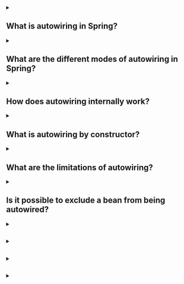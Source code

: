 <details><summary>

## What is autowiring in Spring?
</summary>
In Spring, autowiring is a feature that allows automatic dependency injection. It enables the framework to automatically wire (or connect) collaborating beans based on their types. By using autowiring, developers can avoid explicit configuration of dependencies and let Spring handle the wiring process behind the scenes.
</details>
<details><summary>

## What are the different modes of autowiring in Spring?
</summary>
In Spring, there are several modes of autowiring that determine how dependencies are resolved and injected. The different modes of autowiring are:

**1. No Autowiring (autowire="no"):** This is the default mode where no autowiring occurs. Dependencies need to be explicitly configured using XML or annotations.

**2. By Name (autowire="byName"):** Autowiring is done by matching the dependency name with a bean name in the container. The names must be the same for successful autowiring.

**3. By Type (autowire="byType"):** Autowiring is done by matching the dependency type with a bean type in the container. If there is a single bean of the required type, it will be autowired. If there are multiple beans of the same type, an exception will be thrown.

**4. Constructor (autowire="constructor"):** Autowiring is done by matching constructor arguments with the beans available in the container. Spring tries to find a constructor with matching argument types, and if found, it autowires the dependencies.

**5. By Annotation (@Autowired, @Inject, @Resource):** Autowiring is done based on annotations placed on fields, methods, or constructors. These annotations indicate the dependencies to be injected, and Spring resolves and injects them accordingly.

Each autowiring mode has its advantages and considerations, and the appropriate mode should be chosen based on the specific requirements of the application.
</details>
<details><summary>

## How does autowiring internally work?
</summary>
Internally, autowiring in Spring works through a process called Dependency Injection (DI). When autowiring is enabled for a bean, Spring container examines the dependencies of that bean and tries to fulfill them automatically.

Here is a simplified overview of how autowiring works internally in Spring:

**1. Scanning for Beans:** Spring scans the application context or configuration files to identify beans that are candidates for autowiring. This is usually done during the application startup or when the container is refreshed.

**2. Dependency Resolution:** For each bean with autowiring enabled, Spring analyzes its dependencies (fields, methods, or constructor parameters) to determine how they should be resolved.

**3. Dependency Matching:** Spring matches the dependencies of the bean with the available beans in the container based on the autowiring mode. It may use the type, name, or annotations to find suitable beans.

**4. Dependency Injection:** Once a suitable bean is found, Spring injects it into the dependent bean. This can be done using reflection, where the appropriate field, method, or constructor is accessed and the dependency is set.

**5. Lifecycle Management:** After all dependencies are resolved and injected, Spring manages the lifecycle of the beans. It initializes the beans if necessary, applies any configured post-processors, and manages their destruction when the application context is closed.

It's important to note that autowiring relies on the configuration of beans and their dependencies. The container must have sufficient information to determine how to wire the beans together. This information can be provided through XML configuration, Java-based configuration, or annotations such as **@Autowired**.

Overall, autowiring simplifies the configuration and wiring process by reducing the need for explicit bean wiring, leading to more concise and maintainable code.
</details>
<details><summary>

## What is autowiring by constructor?
</summary>
Autowiring by constructor is a mode of autowiring in Spring where dependencies are resolved and injected through the constructor of a class. It allows Spring to automatically identify the appropriate constructor for dependency injection based on the types of the constructor arguments.

In this mode, you annotate the constructor of a class with **@Autowired** or specify **autowire="constructor"** in XML configuration. When the bean is created, Spring analyzes the constructor arguments and tries to find matching beans in the container based on their types. If a suitable bean is found, it is automatically injected into the constructor parameter.

Autowiring by constructor offers a few advantages:

- It promotes the principle of constructor injection, which is considered a best practice for dependency injection.
- It ensures that the required dependencies are explicitly declared as constructor arguments, making them more visible and reducing ambiguity.
- It helps in creating immutable and thread-safe objects, as dependencies can be set once during construction and not modified afterwards.

However, it's worth noting that autowiring by constructor requires the dependencies to be available as beans in the container. If multiple beans of the same type are present, Spring will raise an exception unless additional qualifiers or annotations are used to disambiguate the injection.
</details>
<details><summary>

## What are the limitations of autowiring?
</summary>
While autowiring in Spring offers convenience and flexibility, there are some limitations to consider:

**1. Ambiguity:** Autowiring can become ambiguous when multiple beans of the same type are present in the container. In such cases, Spring may not be able to determine which bean to inject, leading to an exception. Additional qualifiers or annotations can be used to resolve the ambiguity.

**2. Limited Control:** Autowiring reduces explicit configuration, but it also reduces control over the wiring process. If fine-grained control is required, explicit configuration using XML or annotations may be more suitable.

**3. Complexity and Readability:** Autowiring can make the codebase less readable and harder to understand, especially when multiple dependencies are being resolved automatically. Explicitly configuring dependencies can make the code more self-explanatory.

**4. Tight Coupling:** Autowiring can introduce tight coupling between classes, as dependencies are resolved automatically based on types. This can make the codebase more difficult to maintain and test.

**5. Runtime Errors:** Since autowiring is resolved at runtime, errors related to missing or incompatible dependencies may only be discovered during runtime. This can lead to potential runtime errors and make it harder to catch them during development.

**6. Limited Support for Non-Bean Dependencies:** Autowiring is primarily designed for resolving and injecting Spring-managed beans. It may not be suitable for resolving non-bean dependencies or dependencies that are managed outside of the Spring container.

It's important to consider these limitations and evaluate the trade-offs before deciding to use autowiring in Spring. Depending on the complexity and specific requirements of the application, explicit configuration or a combination of autowiring and explicit wiring may be more appropriate.
</details>
<details><summary>

## Is it possible to exclude a bean from being autowired?
</summary>
Yes, it is possible to exclude a bean from being autowired in Spring. There are a couple of approaches to achieve this:

### 1. Using @Autowired with required attribute:
By default, when you use @Autowired annotation without specifying the required attribute, the dependency is considered as required and must be autowired. However, you can set the required attribute to false to indicate that the dependency is optional. In this case, if the dependency cannot be resolved, Spring will simply leave it as null without raising an exception.

Example:
```
@Autowired(required = false)
private SomeBean someBean;
```
### 2. Using @Qualifier:
The @Qualifier annotation can be used in combination with @Autowired to specify the specific bean to be autowired when multiple beans of the same type are available in the container. By specifying the desired bean's qualifier value, you can exclude other beans from being autowired.

Example:
```
@Autowired
@Qualifier("desiredBean")
private SomeBean someBean;
```
### 3. Explicitly configuring dependencies:
Instead of relying on autowiring, you can explicitly configure the dependencies of a bean using XML configuration or annotations. This approach gives you full control over which dependencies are injected and allows you to exclude specific beans from being autowired.

Example (XML configuration):
```
<bean id="myBean" class="com.example.MyBean">
  <property name="someBean" ref="specificBean" />
</bean>
```
Example (Java configuration with @Bean):
```
@Bean
public MyBean myBean() {
  MyBean myBean = new MyBean();
  myBean.setSomeBean(specificBean());
  return myBean;
}
```
By using these approaches, you can exclude a specific bean from being autowired or provide more fine-grained control over the autowiring process in Spring.
</details>
<details><summary>

## 
</summary>

</details>
<details><summary>

## 
</summary>

</details>
<details><summary>

## 
</summary>

</details>
<details><summary>

## 
</summary>

</details>